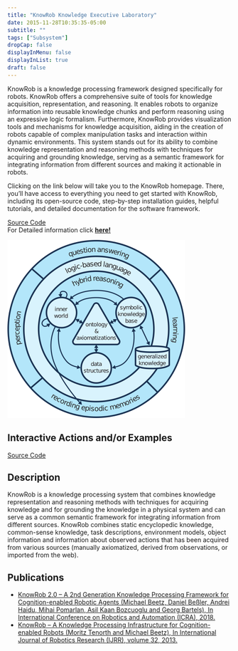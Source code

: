 ```yaml
---
title: "KnowRob Knowledge Executive Laboratory"
date: 2015-11-28T10:35:35-05:00
subtitle: ""
tags: ["Subsystem"]
dropCap: false
displayInMenu: false
displayInList: true
draft: false
---
```


KnowRob is a knowledge processing framework designed specifically for robots.
KnowRob offers a comprehensive suite of tools for knowledge acquisition,
representation, and reasoning. It enables robots to organize information into reusable
knowledge chunks and perform reasoning using an expressive logic formalism.
Furthermore, KnowRob provides visualization tools and mechanisms for knowledge
acquisition, aiding in the creation of robots capable of complex manipulation tasks
and interaction within dynamic environments. This system stands out for its ability
to combine knowledge representation and reasoning methods with techniques for
acquiring and grounding knowledge, serving as a semantic framework for integrating
information from different sources and making it actionable in robots.


Clicking on the link below will take you to the KnowRob homepage. There, you’ll
have access to everything you need to get started with KnowRob, including its
open-source code, step-by-step installation guides, helpful tutorials, and detailed
documentation for the software framework.

<div class="hidde-after-preview">
<!-- <a class="btn btn-primary" target="_blank" href="">Run Code</a> -->
<a class="btn btn-success" target="_blank" href="https://github.com/knowrob/knowrob">Source Code</a>
</div>

<div class="hidde-after-preview">
  For Detailed information click
  <a class="btn btn-success" target="_blank" href="knowrob-knowledge-executive-laboratory"><b>here!</b></a>
</div>

<!--more-->

<!-- <div class="main-well-flex-container" style="margin:20px;align-items: center;">

  <div style="flex:30%;">
      <img src="profile_picture.png" style="clip-path: circle(35%);">
  </div>

  <div style="flex:70%;">
    <h3>Replace with Name</h3>
    Tel:     +49 XXXXXXXXXX <br>
    Fax:     +49 XXXXXXXXXX <br>
    Mail:    <a href="mailto:XXXXXXX@cs.uni-bremen.de">XXXXXX@cs.uni-bremen.de</a> <br>
    <a style="color:red" href="https://ai.uni-bremen.de/team/XXXXXXXXX">
      <span style="font-size: 15px;">Profile</span>
    </a>
  </div>

</div> -->

![](knowrob2.png)


Interactive Actions and/or Examples
---

<div>
<!-- <a class="btn btn-primary" target="_blank" href="">Run Code</a> -->
<a class="btn btn-success" target="_blank" href="https://github.com/knowrob/knowrob">Source Code</a>
</div>
 

Description
---

KnowRob is a knowledge processing system that combines knowledge representation and reasoning methods with techniques for acquiring knowledge and for grounding the knowledge in a physical system and can serve as a common semantic framework for integrating information from different sources. KnowRob combines static encyclopedic knowledge, common-sense knowledge, task descriptions, environment models, object information and information about observed actions that has been acquired from various sources (manually axiomatized, derived from observations, or imported from the web).

Publications
---

- [KnowRob 2.0 – A 2nd Generation Knowledge Processing Framework for Cognition-enabled Robotic Agents (Michael Beetz, Daniel Beßler, Andrei Haidu, Mihai Pomarlan, Asil Kaan Bozcuoglu and Georg Bartels), In International Conference on Robotics and Automation (ICRA), 2018.](https://ai.uni-bremen.de/papers/beetz18knowrob.pdf)
- [KnowRob – A Knowledge Processing Infrastructure for Cognition-enabled Robots (Moritz Tenorth and Michael Beetz), In International Journal of Robotics Research (IJRR), volume 32, 2013.](https://journals.sagepub.com/doi/full/10.1177/0278364913481635)

